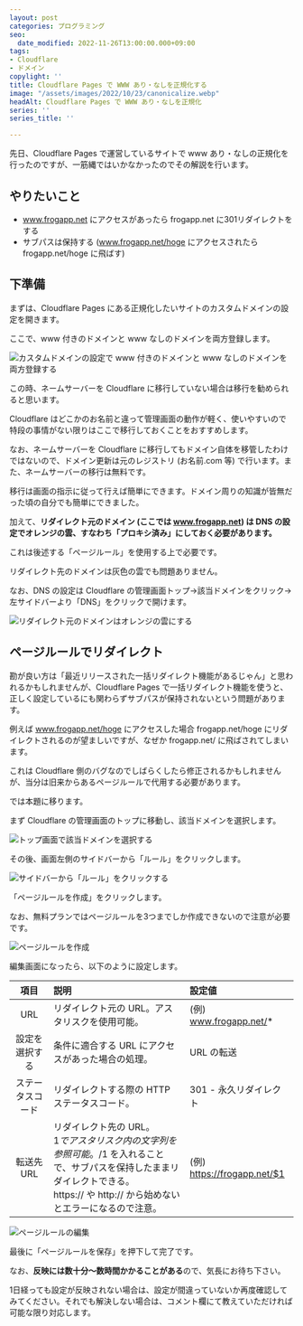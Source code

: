 ```yaml
---
layout: post
categories: プログラミング
seo:
  date_modified: 2022-11-26T13:00:00.000+09:00
tags:
- Cloudflare
- ドメイン
copylight: ''
title: Cloudflare Pages で WWW あり・なしを正規化する
image: "/assets/images/2022/10/23/canonicalize.webp"
headAlt: Cloudflare Pages で WWW あり・なしを正規化
series: ''
series_title: ''

---
```

先日、Cloudflare Pages で運営しているサイトで www あり・なしの正規化を行ったのですが、一筋縄ではいかなかったのでその解説を行います。

## やりたいこと

* www.frogapp.net にアクセスがあったら frogapp.net に301リダイレクトをする
* サブパスは保持する (www.frogapp.net/hoge にアクセスされたら frogapp.net/hoge に飛ばす)

## 下準備

まずは、Cloudflare Pages にある正規化したいサイトのカスタムドメインの設定を開きます。

ここで、www 付きのドメインと www なしのドメインを両方登録します。

![カスタムドメインの設定で www 付きのドメインと www なしのドメインを両方登録する](/assets/images/2022/10/23/domain-setting.webp)

この時、ネームサーバーを Cloudflare に移行していない場合は移行を勧められると思います。

Cloudflare はどこかのお名前と違って管理画面の動作が軽く、使いやすいので特段の事情がない限りはここで移行しておくことをおすすめします。

なお、ネームサーバーを Cloudflare に移行してもドメイン自体を移管したわけではないので、ドメイン更新は元のレジストリ (お名前.com 等) で行います。また、ネームサーバーの移行は無料です。

移行は画面の指示に従って行えば簡単にできます。ドメイン周りの知識が皆無だった頃の自分でも簡単にできました。

加えて、**リダイレクト元のドメイン (ここでは www.frogapp.net) は DNS の設定でオレンジの雲、すなわち「プロキシ済み」にしておく必要があります。**

これは後述する「ページルール」を使用する上で必要です。

リダイレクト先のドメインは灰色の雲でも問題ありません。

なお、DNS の設定は Cloudflare の管理画面トップ→該当ドメインをクリック→左サイドバーより「DNS」をクリックで開けます。

![リダイレクト元のドメインはオレンジの雲にする](/assets/images/2022/10/23/dns-setting.webp)

## ページルールでリダイレクト

勘が良い方は「最近リリースされた一括リダイレクト機能があるじゃん」と思われるかもしれませんが、Cloudflare Pages で一括リダイレクト機能を使うと、正しく設定しているにも関わらずサブパスが保持されないという問題があります。

例えば www.frogapp.net/hoge にアクセスした場合 frogapp.net/hoge にリダイレクトされるのが望ましいですが、なぜか frogapp.net/ に飛ばされてしまいます。

これは Cloudflare 側のバグなのでしばらくしたら修正されるかもしれませんが、当分は旧来からあるページルールで代用する必要があります。

では本題に移ります。

まず Cloudflare の管理画面のトップに移動し、該当ドメインを選択します。

![トップ画面で該当ドメインを選択する](/assets/images/2022/10/23/cloudflare.webp)

その後、画面左側のサイドバーから「ルール」をクリックします。

![サイドバーから「ルール」をクリックする](/assets/images/2022/10/23/sidebar.webp)

「ページルールを作成」をクリックします。

なお、無料プランではページルールを3つまでしか作成できないので注意が必要です。

![ページルールを作成](/assets/images/2022/10/23/rule.webp)

編集画面になったら、以下のように設定します。

| 項目 | 説明 | 設定値 |
| :---: | :--- | :--- |
| URL | リダイレクト元の URL。アスタリスクを使用可能。 | (例) www.frogapp.net/* |
| 設定を選択する | 条件に適合する URL にアクセスがあった場合の処理。 | URL の転送 |
| ステータスコード | リダイレクトする際の HTTP ステータスコード。 | 301 - 永久リダイレクト |
| 転送先 URL | リダイレクト先の URL。<br>$1 でアスタリスク内の文字列を参照可能。/$1 を入れることで、サブパスを保持したままリダイレクトできる。<br>https:// や http:// から始めないとエラーになるので注意。 | (例) https://frogapp.net/$1 |

![ページルールの編集](/assets/images/2022/10/23/rule-edit.webp)

最後に「ページルールを保存」を押下して完了です。

なお、**反映には数十分～数時間かかることがある**ので、気長にお待ち下さい。

1日経っても設定が反映されない場合は、設定が間違っていないか再度確認してみてください。それでも解決しない場合は、コメント欄にて教えていただければ可能な限り対応します。